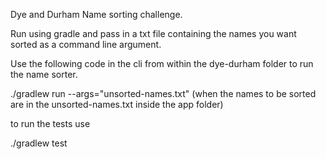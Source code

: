 Dye and Durham Name sorting challenge.

Run using gradle and pass in a txt file containing the names you want sorted as a command line argument.

Use the following code in the cli from within the dye-durham folder to run the name sorter.

./gradlew run --args="unsorted-names.txt" (when the names to be sorted are in the unsorted-names.txt inside the app folder)

to run the tests use 

./gradlew test
